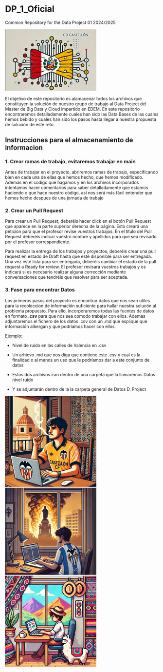 # DP_1_Oficial
Common Repository for the Data Project 01 2024/2025

<img src="WhatsApp Image 2024-12-03 at 12.54.45.jpeg" alt="Description of the image" width="300" />

El objetivo de este repositorio es alamacenar todos los archivos que constituyen la solución de nuestro grupo de trabajo al Data Project del Master de Big Data y Cloud impartido en EDEM. En este repositorio encontraremos detalladamente cuales han sido las Data Bases de las cuales hemos bebido y cuales han sido los pasos hasta llegar a nuestra propuesta de solución de este reto.

## Instrucciones para el almacenamiento de informacion

### 1. Crear ramas de trabajo, evitaremos trabajar en main

Antes de trabajar en el proyecto, abriremos ramas de trabajo, especificando bien en cada una de ellas que hemos hecho, que hemos modificado. Además en el codigo que hagamos y en los archivos incorporados intentamos hacer comentarios para saber detalladamente que estamos haciendo o que hace nuestro código, así nos será más fácil entender que hemos hecho despues de una jornada de trabajo


### 2. Crear un Pull Request 

Para crear un Pull Request, deberéis hacer click en el botón Pull Request que aparece en la parte superior derecha de la página. Esto creará una petición para que el profesor revise vuestros trabajos. En el título del Pull Request deberéis indicar vuestro nombre y apellidos para que sea revisado por el profesor correspondiente.

Para realizar la entrega de los trabajos y proyectos, deberéis crear una pull request en estado de Draft hasta que esté disponible para ser entregada. Una vez esté lista para ser entregada, deberéis cambiar el estado de la pull request a Ready for review. El profesor revisará vuestros trabajos y os indicará si es necesario realizar alguna corrección mediante conversaciones que tendréis que resolver para ser aceptada.

### 3. Fase para encontrar Datos 

Los primeros pasos del proyecto es encontrar datos que nos sean utiles para la recoleccion de información suficiente para hallar nuestra solucón al problema propuesto. Para ello, incorporaremos todas las fuentes de datos en formato **.csv** para que nos sea comodo trabajar con ellos. Ademas adjuntaremos el fichero de los datos .csv con un .md que explique que información albergan y que podríamos hacer con ellos. 

Ejemplo:
- Nivel de ruido en las calles de Valencia en .csv 
- Un arhicvo .md que nos diga que contiene este .csv y cual es la finalidad o al menos un uso que le podríamos dar a este conjunto de datos 

- Estos dos archivos iran dentro de una carpeta que la llamaremos Datos nivel ruido
- Y se adjuntarán dentro de la la carpeta general de Datos D_Project

<img src="WhatsApp Image 2024-12-03 at 13.00.23.jpeg" alt="Description of the image" width="300" />
<img src="WhatsApp Image 2024-12-03 at 13.00.48.jpeg" alt="Description of the image" width="300" />
<img src="WhatsApp Image 2024-12-03 at 13.01.07.jpeg" alt="Description of the image" width="300" />
